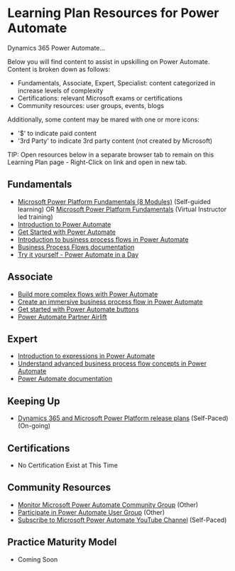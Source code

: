 # Learning Plan Resources for Power Automate

Dynamics 365 Power Automate...

Below you will find content to assist in upskilling on Power Automate.  Content is broken down as follows:

* Fundamentals, Associate, Expert, Specialist: content categorized in increase levels of complexity
* Certifications:  relevant Microsoft exams or certifications
* Community resources:  user groups, events, blogs

Additionally, some content may be mared with one or more icons:

* '$' to indicate paid content
* '3rd Party' to indicate 3rd party content (not created by Microsoft)

TIP:  Open resources below in a separate browser tab to remain on this Learning Plan page - Right-Click on link and open in new tab.

## Fundamentals

* [Microsoft Power Platform Fundamentals (8 Modules)](https://docs.microsoft.com/en-us/learn/paths/power-plat-fundamentals/) (Self-guided learning)
OR [Microsoft Power Platform Fundamentals](https://partner.microsoft.com/en-us/training/assets/collection/pl-900-microsoft-power-platform-fundamentals-1#/) (Virtual Instructor led training)
* [Introduction to Power Automate](https://docs.microsoft.com/en-us/learn/modules/introduction-power-automate/)
* [Get Started with Power Automate](https://docs.microsoft.com/en-us/learn/modules/get-started-flows/)
* [Introduction to business process flows in Power Automate](https://docs.microsoft.com/en-us/learn/modules/intro-business-process-flows/)
* [Business Process Flows documentation](https://docs.microsoft.com/en-us/power-automate/business-process-flows-overview)
* [Try it yourself - Power Automate in a Day](https://aka.ms/flowinaday)


## Associate

* [Build more complex flows with Power Automate](https://docs.microsoft.com/en-us/learn/modules/build-more-flows/)
* [Create an immersive business process flow in Power Automate](https://docs.microsoft.com/en-us/learn/modules/create-immersive-flow/)
* [Get started with Power Automate buttons](https://docs.microsoft.com/en-us/learn/paths/get-started-power-automate-buttons/)
* [Power Automate Partner Airlift](https://partner.microsoft.com/en-us/training/assets/collection/power-automate-partner-airlift#/)


## Expert
* [Introduction to expressions in Power Automate](https://docs.microsoft.com/en-us/learn/modules/introduction-expressions/)
* [Understand advanced business process flow concepts in Power Automate](https://docs.microsoft.com/en-us/learn/modules/advanced-business-process-flows/)
* [Power Automate documentation](https://docs.microsoft.com/en-us/power-automate/)

## Keeping Up

* [Dynamics 365 and Microsoft Power Platform release plans](https://docs.microsoft.com/en-us/dynamics365/release-plans/) (Self-Paced) (On-going)

## Certifications

* No Certification Exist at This Time

## Community Resources

* [Monitor Microsoft Power Automate Community Group](https://powerusers.microsoft.com/t5/Microsoft-Power-Automate/ct-p/MPACommunity) (Other)
* [Participate in Power Automate User Group](https://www.automateug.com/home) (Other)
* [Subscribe to Microsoft Power Automate YouTube Channel](https://www.youtube.com/channel/UCG98S4lL7nwlN8dxSF322bA) (Self-Paced)

## Practice Maturity Model

* Coming Soon

   


